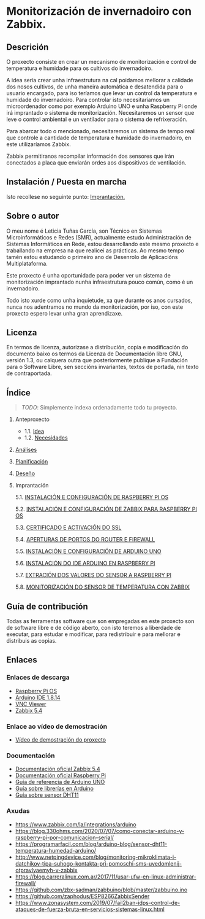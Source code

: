 # Monitorización de invernadoiro con Zabbix.

## Descrición

O proxecto consiste en crear un mecanismo de monitorización e control de temperatura e humidade para os cultivos do invernadoiro.

A idea sería crear unha infraestrutura na cal poidamos mellorar a calidade dos nosos cultivos, de unha maneira automática e desatendida para o usuario encargado, para iso teríamos que levar un control da temperatura e humidade do invernadoiro. 
Para controlar isto necesitaríamos un microordenador como por exemplo Arduino UNO e unha Raspberry Pi onde irá imprantado o sistema de monitorización. Necesitaremos un sensor que leve o control ambiental e un ventilador para o sistema de refrixeración.

Para abarcar todo o mencionado, necesitaremos un sistema de tempo real que controle a cantidade de temperatura e humidade do invernadoiro, en este utilizaríamos Zabbix.

Zabbix permitiranos recompilar información dos sensores que irán conectados a placa que enviarán ordes aos dispositivos de ventilación.

## Instalación / Puesta en marcha

Isto recollese no seguinte punto: [Imprantación.]((doc/templates/6_implantacion.md))

## Sobre o autor

O meu nome é Leticia Tuñas García, son Técnico en Sistemas Microinformáticos e Redes (SMR), actualmente estudo Administración de Sistemas Informáticos en Rede, 
estou desarrollando este mesmo proxecto e traballando na empresa na que realicei as prácticas. Ao mesmo tempo tamén estou estudando o primeiro ano de Desenrolo de Aplicacións Multiplataforma.

Este proxecto é unha oportunidade para poder ver un sistema de monitorización imprantado nunha infraestrutura pouco común, como é un invernadoiro.

Todo isto xurde como unha inquietude, xa que durante os anos cursados, nunca nos adentramos no mundo da monitorización, por iso, con este proxecto espero levar unha gran aprendizaxe.


## Licenza

En termos de licenza, autorizase a distribución, copia e modificación do documento baixo os termos da Licenza de Documentación libre GNU, versión 1.3, 
ou calquera outra que posteriormente publique a Fundación para o Software Libre, sen seccións invariantes, textos de portada, nin texto de contraportada.

## Índice

> *TODO*: Simplemente indexa ordenadamente todo tu proyecto.

1. Anteproxecto
    * 1.1. [Idea](doc/templates/1_idea.md)
    * 1.2. [Necesidades](doc/templates/2_necesidades.md)
2. [Análises](doc/templates/3_analise.md)
3. [Planificación](doc/templates/4_planificacion.md)
4. [Deseño](doc/templates/5_deseño.md)
5. Imprantación

    5.1. [INSTALACIÓN E CONFIGURACIÓN DE RASPBERRY PI OS](doc/config/raspbian.md)

    5.2. [INSTALACIÓN E CONFIGURACIÓN DE ZABBIX PARA RASPBERRY PI OS](doc/config/zabbix.md)

    5.3. [CERTIFICADO E ACTIVACIÓN DO SSL](doc/config/certi.md)

    5.4. [APERTURAS DE PORTOS DO ROUTER E FIREWALL](doc/config/portos.md)

    5.5. [INSTALACIÓN E CONFIGURACIÓN DE ARDUINO UNO](doc/config/arduino.md)

    5.6. [INSTALACIÓN DO IDE ARDUINO EN RASPBERRY PI](doc/config/arduino1.md)

    5.7. [EXTRACIÓN DOS VALORES DO SENSOR A RASPBERRY PI](doc/config/valores.md)

    5.8. [MONITORIZACIÓN DO SENSOR DE TEMPERATURA CON ZABBIX](doc/config/monitorizacion.md)

## Guía de contribución

Todas as ferramentas software que son empregadas en este proxecto son de software libre e de código aberto, con isto teremos a liberdade de executar, para estudar e modificar, para redistribuir e para mellorar e distribuis as copias.

## Enlaces 

### **Enlaces de descarga**

- [Raspberry Pi OS](https://www.raspberrypi.org/software/)
- [Arduino IDE 1.8.14 ](https://www.arduino.cc/en/software)
- [VNC Viewer](https://www.realvnc.com/es/connect/download/viewer/)
- [Zabbix 5.4](https://www.zabbix.com/la/download)

### **Enlace ao vídeo de demostración**

- [Vídeo de demostración do proxecto](https://www.youtube.com/watch?v=kGAcwiCoPGI)

### **Documentación**

- [Documentación oficial Zabbix 5.4](https://www.zabbix.com/documentation/current/)
- [Documentación oficial Raspberry Pi](https://www.raspberrypi.org/documentation/configuration/)
- [Guía de referencia de Arduino UNO](https://www.arduino.cc/reference/es/)
- [Guía sobre librerías en Arduino](https://aprendiendoarduino.wordpress.com/2016/11/16/librerias-arduino-2/)
- [Guía sobre sensor DHT11](https://rduinostar.com/documentacion/datasheets/dht11-overview/)


### **Axudas**

- https://www.zabbix.com/la/integrations/arduino
- https://blog.330ohms.com/2020/07/07/como-conectar-arduino-y-raspberry-pi-por-comunicacion-serial/ 
- https://programarfacil.com/blog/arduino-blog/sensor-dht11-temperatura-humedad-arduino/
- http://www.netpingdevice.com/blog/monitoring-mikroklimata-i-datchikov-tipa-suhogo-kontakta-pri-pomoschi-sms-uvedomlenij-otpravlyaemyh-v-zabbix
- https://blog.carreralinux.com.ar/2017/11/usar-ufw-en-linux-administrar-firewall/
- https://github.com/zbx-sadman/zabbuino/blob/master/zabbuino.ino
- https://github.com/zaphodus/ESP8266ZabbixSender
- https://www.zonasystem.com/2019/07/fail2ban-idps-control-de-ataques-de-fuerza-bruta-en-servicios-sistemas-linux.html 
